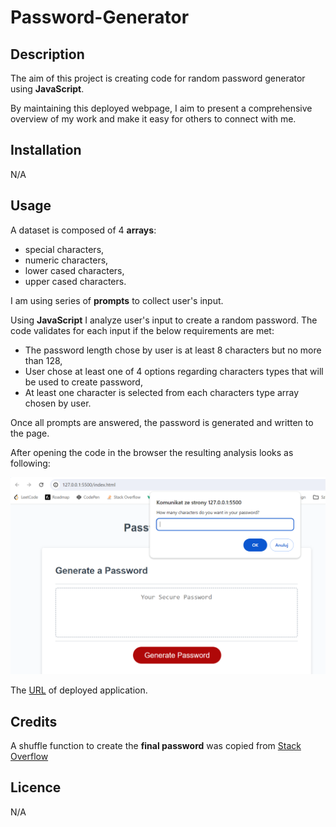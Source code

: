 # Password-Generator

## Description
The aim of this project is creating code for random password generator using **JavaScript**. 

By maintaining this deployed webpage, I aim to present a comprehensive overview of my work and make it easy for others to connect with me.

## Installation
N/A

## Usage
A dataset is composed of 4 **arrays**: 
- special characters,
- numeric characters,
- lower cased characters,
- upper cased characters.

I am using series of **prompts** to collect user's input.

Using **JavaScript** I analyze user's input to create a random password. The code validates for each input if the below requirements are met:
- The password length chose by user is at least 8 characters but no more than 128,
- User chose at least one of 4 options regarding characters types that will be used to create password,
- At least one character is selected from each characters type array chosen by user.

Once all prompts are answered, the password is generated and written to the page.


After opening the code in the browser the resulting analysis looks as following:

![A screenshot of the deployed application](./img/password-generator.PNG)

The [URL](https://paulinasiwko.github.io/Password-Generator/) of deployed application.

## Credits
A shuffle function to create the **final password** was copied from [Stack Overflow](https://stackoverflow.com/questions/2450954/how-to-randomize-shuffle-a-javascript-array)

## Licence 
N/A